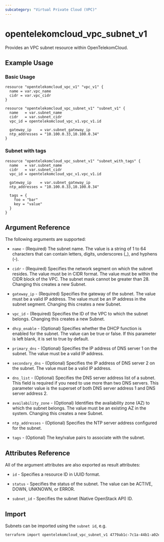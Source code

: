 ```yaml
---
subcategory: "Virtual Private Cloud (VPC)"
---
```


# opentelekomcloud_vpc_subnet_v1

Provides an VPC subnet resource within OpenTelekomCloud.

## Example Usage

### Basic Usage

```hcl
resource "opentelekomcloud_vpc_v1" "vpc_v1" {
  name = var.vpc_name
  cidr = var.vpc_cidr
}

resource "opentelekomcloud_vpc_subnet_v1" "subnet_v1" {
  name   = var.subnet_name
  cidr   = var.subnet_cidr
  vpc_id = opentelekomcloud_vpc_v1.vpc_v1.id

  gateway_ip    = var.subnet_gateway_ip
  ntp_addresses = "10.100.0.33,10.100.0.34"
}
```

### Subnet with tags

```hcl
resource "opentelekomcloud_vpc_subnet_v1" "subnet_with_tags" {
  name   = var.subnet_name
  cidr   = var.subnet_cidr
  vpc_id = opentelekomcloud_vpc_v1.vpc_v1.id

  gateway_ip    = var.subnet_gateway_ip
  ntp_addresses = "10.100.0.33,10.100.0.34"

  tags = {
    foo = "bar"
    key = "value"
  }
}
```

## Argument Reference

The following arguments are supported:

* `name` - (Required) The subnet name. The value is a string of 1 to 64 characters that can contain letters, digits, underscores (_), and hyphens (-).

* `cidr` - (Required) Specifies the network segment on which the subnet resides. The value must be in CIDR format. The value must be within the CIDR block of the VPC. The subnet mask cannot be greater than 28. Changing this creates a new Subnet.

* `gateway_ip` - (Required) Specifies the gateway of the subnet. The value must be a valid IP address. The value must be an IP address in the subnet segment. Changing this creates a new Subnet.

* `vpc_id` - (Required) Specifies the ID of the VPC to which the subnet belongs. Changing this creates a new Subnet.

* `dhcp_enable` - (Optional) Specifies whether the DHCP function is enabled for the subnet. The value can be true or false. If this parameter is left blank, it is set to true by default.

* `primary_dns` - (Optional) Specifies the IP address of DNS server 1 on the subnet. The value must be a valid IP address.

* `secondary_dns` - (Optional) Specifies the IP address of DNS server 2 on the subnet. The value must be a valid IP address.

* `dns_list` - (Optional) Specifies the DNS server address list of a subnet. This field is required if you need to use more than two DNS servers. This parameter value is the superset of both DNS server address 1 and DNS server address 2.

* `availability_zone` - (Optional) Identifies the availability zone (AZ) to which the subnet belongs. The value must be an existing AZ in the system. Changing this creates a new Subnet.

* `ntp_addresses` - (Optional) Specifies the NTP server address configured for the subnet.

* `tags` - (Optional) The key/value pairs to associate with the subnet.


## Attributes Reference

All of the argument attributes are also exported as result attributes:

* `id` - Specifies a resource ID in UUID format.
 
* `status` - Specifies the status of the subnet. The value can be ACTIVE, DOWN, UNKNOWN, or ERROR.

* `subnet_id` - Specifies the subnet (Native OpenStack API) ID.

## Import

Subnets can be imported using the `subnet id`, e.g.

```sh
terraform import opentelekomcloud_vpc_subnet_v1 4779ab1c-7c1a-44b1-a02e-93dfc361b32d
```
